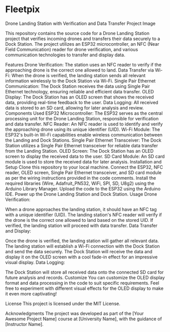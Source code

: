 # Fleetpix

Drone Landing Station with Verification and Data Transfer
Project Image <!-- Replace "project_image.jpg" with an image representing your project if available -->

This repository contains the source code for a Drone Landing Station project that verifies incoming drones and transfers their data securely to a Dock Station. The project utilizes an ESP32 microcontroller, an NFC (Near Field Communication) reader for drone verification, and various communication technologies to transfer and display data.

Features
Drone Verification: The station uses an NFC reader to verify if the approaching drone is the correct one allowed to land.
Data Transfer via Wi-Fi: When the drone is verified, the landing station sends all relevant information wirelessly to the Dock Station via Wi-Fi.
Single Pair Ethernet Communication: The Dock Station receives the data using Single Pair Ethernet technology, ensuring reliable and efficient data transfer.
OLED Display: The Dock Station has an OLED screen that shows the received data, providing real-time feedback to the user.
Data Logging: All received data is stored to an SD card, allowing for later analysis and review.
Components Used
ESP32 Microcontroller: The ESP32 serves as the central processing unit for the Drone Landing Station, responsible for verification and data transfer.
NFC Reader: An NFC reader is used to identify and verify the approaching drone using its unique identifier (UID).
Wi-Fi Module: The ESP32's built-in Wi-Fi capabilities enable wireless communication between the Landing and Dock Stations.
Single Pair Ethernet Transceiver: The Dock Station utilizes a Single Pair Ethernet transceiver for reliable data transfer from the Landing Station.
OLED Screen: The Dock Station has an OLED screen to display the received data to the user.
SD Card Module: An SD card module is used to store the received data for later analysis.
Installation and Setup
Clone this repository to your local machine.
Connect the ESP32, NFC reader, OLED screen, Single Pair Ethernet transceiver, and SD card module as per the wiring instructions provided in the code comments.
Install the required libraries (Wire, Adafruit_PN532, WiFi, SPI, SD, U8g2) using the Arduino Library Manager.
Upload the code to the ESP32 using the Arduino IDE.
Power up the Drone Landing Station and Dock Station.
Usage
Drone Verification:

When a drone approaches the landing station, it should have an NFC tag with a unique identifier (UID).
The landing station's NFC reader will verify if the drone is the correct one allowed to land based on the stored UID.
If verified, the landing station will proceed with data transfer.
Data Transfer and Display:

Once the drone is verified, the landing station will gather all relevant data.
The landing station will establish a Wi-Fi connection with the Dock Station and send the data securely.
The Dock Station will receive the data and display it on the OLED screen with a cool fade-in effect for an impressive visual display.
Data Logging:

The Dock Station will store all received data onto the connected SD card for future analysis and records.
Customize
You can customize the OLED display format and data processing in the code to suit specific requirements. Feel free to experiment with different visual effects for the OLED display to make it even more captivating!

License
This project is licensed under the MIT License.

Acknowledgments
The project was developed as part of the [Your Awesome Project Name] course at [University Name], with the guidance of [Instructor Name].

